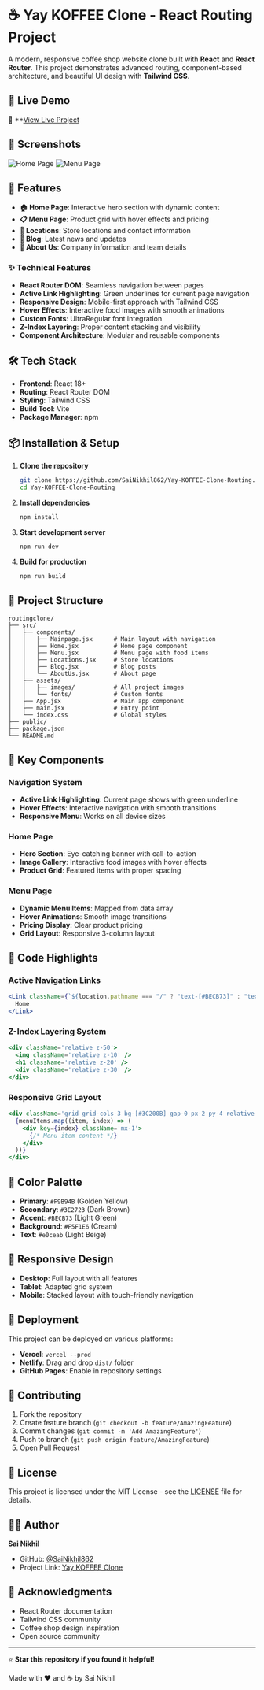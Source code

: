 # ☕ Yay KOFFEE Clone - React Routing Project

A modern, responsive coffee shop website clone built with **React** and **React Router**. This project demonstrates advanced routing, component-based architecture, and beautiful UI design with **Tailwind CSS**.

## 🌟 Live Demo

🔗 **[View Live Project]([https://sainikhil862.github.io/Yay-KOFFEE-Clone-Routing/](https://routingclone-7nuz20xq4-sai-nikhils-projects-adb845a3.vercel.app/))

## 📸 Screenshots

![Home Page](https://via.placeholder.com/800x400/F9B94B/3E2723?text=Home+Page)
![Menu Page](https://via.placeholder.com/800x400/3C200B/F9B94B?text=Menu+Page)

## 🚀 Features

- **🏠 Home Page**: Interactive hero section with dynamic content
- **📋 Menu Page**: Product grid with hover effects and pricing
- **📍 Locations**: Store locations and contact information
- **📝 Blog**: Latest news and updates
- **👥 About Us**: Company information and team details

### ✨ Technical Features
- **React Router DOM**: Seamless navigation between pages
- **Active Link Highlighting**: Green underlines for current page navigation
- **Responsive Design**: Mobile-first approach with Tailwind CSS
- **Hover Effects**: Interactive food images with smooth animations
- **Custom Fonts**: UltraRegular font integration
- **Z-Index Layering**: Proper content stacking and visibility
- **Component Architecture**: Modular and reusable components

## 🛠️ Tech Stack

- **Frontend**: React 18+
- **Routing**: React Router DOM
- **Styling**: Tailwind CSS
- **Build Tool**: Vite
- **Package Manager**: npm

## 📦 Installation & Setup

1. **Clone the repository**
   ```bash
   git clone https://github.com/SaiNikhil862/Yay-KOFFEE-Clone-Routing.git
   cd Yay-KOFFEE-Clone-Routing
   ```

2. **Install dependencies**
   ```bash
   npm install
   ```

3. **Start development server**
   ```bash
   npm run dev
   ```

4. **Build for production**
   ```bash
   npm run build
   ```

## 📁 Project Structure

```
routingclone/
├── src/
│   ├── components/
│   │   ├── Mainpage.jsx      # Main layout with navigation
│   │   ├── Home.jsx          # Home page component
│   │   ├── Menu.jsx          # Menu page with food items
│   │   ├── Locations.jsx     # Store locations
│   │   ├── Blog.jsx          # Blog posts
│   │   └── AboutUs.jsx       # About page
│   ├── assets/
│   │   ├── images/           # All project images
│   │   └── fonts/            # Custom fonts
│   ├── App.jsx               # Main app component
│   ├── main.jsx              # Entry point
│   └── index.css             # Global styles
├── public/
├── package.json
└── README.md
```

## 🎨 Key Components

### Navigation System
- **Active Link Highlighting**: Current page shows with green underline
- **Hover Effects**: Interactive navigation with smooth transitions
- **Responsive Menu**: Works on all device sizes

### Home Page
- **Hero Section**: Eye-catching banner with call-to-action
- **Image Gallery**: Interactive food images with hover effects
- **Product Grid**: Featured items with proper spacing

### Menu Page
- **Dynamic Menu Items**: Mapped from data array
- **Hover Animations**: Smooth image transitions
- **Pricing Display**: Clear product pricing
- **Grid Layout**: Responsive 3-column layout

## 🎯 Code Highlights

### Active Navigation Links
```jsx
<Link className={`${location.pathname === "/" ? "text-[#BECB73]" : "text-[#e0ceab]"} hover:text-[#BECB73] transition-colors duration-200`} to={"/"}>
  Home
</Link>
```

### Z-Index Layering System
```jsx
<div className='relative z-50'>
  <img className='relative z-10' />
  <h1 className='relative z-20' />
  <div className='relative z-30' />
</div>
```

### Responsive Grid Layout
```jsx
<div className='grid grid-cols-3 bg-[#3C200B] gap-0 px-2 py-4 relative z-40'>
  {menuItems.map((item, index) => (
    <div key={index} className='mx-1'>
      {/* Menu item content */}
    </div>
  ))}
</div>
```

## 🌈 Color Palette

- **Primary**: `#F9B94B` (Golden Yellow)
- **Secondary**: `#3E2723` (Dark Brown)
- **Accent**: `#BECB73` (Light Green)
- **Background**: `#F5F1E6` (Cream)
- **Text**: `#e0ceab` (Light Beige)

## 📱 Responsive Design

- **Desktop**: Full layout with all features
- **Tablet**: Adapted grid system
- **Mobile**: Stacked layout with touch-friendly navigation

## 🚀 Deployment

This project can be deployed on various platforms:

- **Vercel**: `vercel --prod`
- **Netlify**: Drag and drop `dist/` folder
- **GitHub Pages**: Enable in repository settings

## 🤝 Contributing

1. Fork the repository
2. Create feature branch (`git checkout -b feature/AmazingFeature`)
3. Commit changes (`git commit -m 'Add AmazingFeature'`)
4. Push to branch (`git push origin feature/AmazingFeature`)
5. Open Pull Request

## 📄 License

This project is licensed under the MIT License - see the [LICENSE](LICENSE) file for details.

## 👨‍💻 Author

**Sai Nikhil**
- GitHub: [@SaiNikhil862](https://github.com/SaiNikhil862)
- Project Link: [Yay KOFFEE Clone](https://github.com/SaiNikhil862/Yay-KOFFEE-Clone-Routing)

## 🙏 Acknowledgments

- React Router documentation
- Tailwind CSS community
- Coffee shop design inspiration
- Open source community

---

⭐ **Star this repository if you found it helpful!**

Made with ❤️ and ☕ by Sai Nikhil
